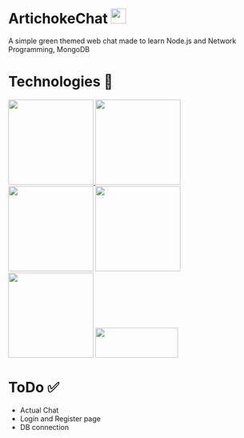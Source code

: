 # ArtichokeChat <img src="/home/irevenko/Documents/ArtichokeChat/front-end/images/artichoke-logo.png" width="30" height="30">
A simple green themed web chat made to learn Node.js and Network Programming, MongoDB

# Technologies 🧾
<a href="https://nodejs.org/en/"><img src="https://miro.medium.com/max/2560/1*etZwqGbLaNmByzwAUtXPIw.png" width="170" > </a>
<a href="https://socket.io/"><img src="https://i.imgur.com/dcCIum7.png" width="170"></a>
<a href="https://expressjs.com/"><img src="https://i.imgur.com/DninoCz.png" width="170"></a>
<a href="https://www.mongodb.com"><img src="https://webassets.mongodb.com/_com_assets/cms/mongodb_logo1-76twgcu2dm.png" width="170"><a/>
<a href="https://bulma.io/"><img src="https://bulma.io/images/bulma-logo.png" width="170"></a>
<a href="https://www.npmjs.com"><img src="https://www.drupal.org/files/project-images/Npm-logo.png" width="165" height="60">
</a>

# ToDo ✅
* Actual Chat
* Login and Register page
* DB connection
